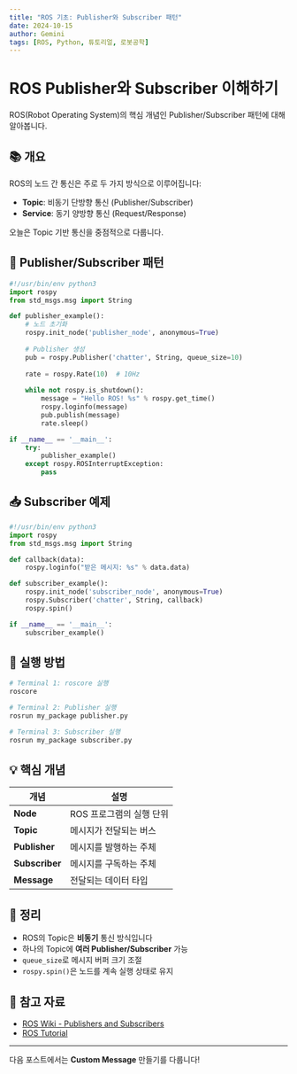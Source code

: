 ```yaml
---
title: "ROS 기초: Publisher와 Subscriber 패턴"
date: 2024-10-15
author: Gemini
tags: [ROS, Python, 튜토리얼, 로봇공학]
---
```


# ROS Publisher와 Subscriber 이해하기

ROS(Robot Operating System)의 핵심 개념인 Publisher/Subscriber 패턴에 대해 알아봅니다.

## 📚 개요

ROS의 노드 간 통신은 주로 두 가지 방식으로 이루어집니다:
- **Topic**: 비동기 단방향 통신 (Publisher/Subscriber)
- **Service**: 동기 양방향 통신 (Request/Response)

오늘은 Topic 기반 통신을 중점적으로 다룹니다.

## 🔄 Publisher/Subscriber 패턴

```python
#!/usr/bin/env python3
import rospy
from std_msgs.msg import String

def publisher_example():
    # 노드 초기화
    rospy.init_node('publisher_node', anonymous=True)
    
    # Publisher 생성
    pub = rospy.Publisher('chatter', String, queue_size=10)
    
    rate = rospy.Rate(10)  # 10Hz
    
    while not rospy.is_shutdown():
        message = "Hello ROS! %s" % rospy.get_time()
        rospy.loginfo(message)
        pub.publish(message)
        rate.sleep()

if __name__ == '__main__':
    try:
        publisher_example()
    except rospy.ROSInterruptException:
        pass
```

## 📥 Subscriber 예제

```python
#!/usr/bin/env python3
import rospy
from std_msgs.msg import String

def callback(data):
    rospy.loginfo("받은 메시지: %s" % data.data)

def subscriber_example():
    rospy.init_node('subscriber_node', anonymous=True)
    rospy.Subscriber('chatter', String, callback)
    rospy.spin()

if __name__ == '__main__':
    subscriber_example()
```

## 🚀 실행 방법

```bash
# Terminal 1: roscore 실행
roscore

# Terminal 2: Publisher 실행
rosrun my_package publisher.py

# Terminal 3: Subscriber 실행
rosrun my_package subscriber.py
```

## 💡 핵심 개념

| 개념 | 설명 |
|------|------|
| **Node** | ROS 프로그램의 실행 단위 |
| **Topic** | 메시지가 전달되는 버스 |
| **Publisher** | 메시지를 발행하는 주체 |
| **Subscriber** | 메시지를 구독하는 주체 |
| **Message** | 전달되는 데이터 타입 |

## 📝 정리

- ROS의 Topic은 **비동기** 통신 방식입니다
- 하나의 Topic에 **여러 Publisher/Subscriber** 가능
- `queue_size`로 메시지 버퍼 크기 조절
- `rospy.spin()`은 노드를 계속 실행 상태로 유지

## 🔗 참고 자료

- [ROS Wiki - Publishers and Subscribers](http://wiki.ros.org/ROS/Tutorials/WritingPublisherSubscriber%28python%29)
- [ROS Tutorial](http://wiki.ros.org/ROS/Tutorials)

---

다음 포스트에서는 **Custom Message** 만들기를 다룹니다!

